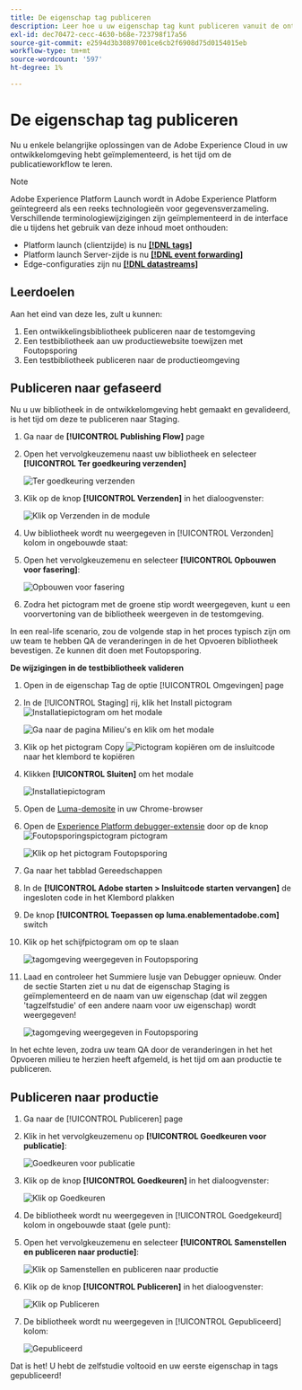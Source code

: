 ```yaml
---
title: De eigenschap tag publiceren
description: Leer hoe u uw eigenschap tag kunt publiceren vanuit de ontwikkelomgeving naar de omgeving voor staging en productie. Deze les maakt deel uit van de zelfstudie Experience Cloud implementeren in websites.
exl-id: dec70472-cecc-4630-b68e-723798f17a56
source-git-commit: e2594d3b30897001ce6cb2f6908d75d0154015eb
workflow-type: tm+mt
source-wordcount: '597'
ht-degree: 1%

---
```


# De eigenschap tag publiceren

Nu u enkele belangrijke oplossingen van de Adobe Experience Cloud in uw ontwikkelomgeving hebt geïmplementeerd, is het tijd om de publicatieworkflow te leren.

>[!NOTE]
>
>Adobe Experience Platform Launch wordt in Adobe Experience Platform geïntegreerd als een reeks technologieën voor gegevensverzameling. Verschillende terminologiewijzigingen zijn geïmplementeerd in de interface die u tijdens het gebruik van deze inhoud moet onthouden:
>
> * Platform launch (clientzijde) is nu **[[!DNL tags]](https://experienceleague.adobe.com/docs/experience-platform/tags/home.html?lang=nl)**
> * Platform launch Server-zijde is nu **[[!DNL event forwarding]](https://experienceleague.adobe.com/docs/experience-platform/tags/event-forwarding/overview.html)**
> * Edge-configuraties zijn nu **[[!DNL datastreams]](https://experienceleague.adobe.com/docs/experience-platform/edge/fundamentals/datastreams.html)**

## Leerdoelen

Aan het eind van deze les, zult u kunnen:

1. Een ontwikkelingsbibliotheek publiceren naar de testomgeving
1. Een testbibliotheek aan uw productiewebsite toewijzen met Foutopsporing
1. Een testbibliotheek publiceren naar de productieomgeving

## Publiceren naar gefaseerd

Nu u uw bibliotheek in de ontwikkelomgeving hebt gemaakt en gevalideerd, is het tijd om deze te publiceren naar Staging.

1. Ga naar de **[!UICONTROL Publishing Flow]** page

1. Open het vervolgkeuzemenu naast uw bibliotheek en selecteer **[!UICONTROL Ter goedkeuring verzenden]**

   ![Ter goedkeuring verzenden](images/publishing-submitForApproval.png)

1. Klik op de knop **[!UICONTROL Verzenden]** in het dialoogvenster:

   ![Klik op Verzenden in de module](images/publishing-submit.png)

1. Uw bibliotheek wordt nu weergegeven in [!UICONTROL Verzonden] kolom in ongebouwde staat:

1. Open het vervolgkeuzemenu en selecteer **[!UICONTROL Opbouwen voor fasering]**:

   ![Opbouwen voor fasering](images/publishing-buildForStaging.png)

1. Zodra het pictogram met de groene stip wordt weergegeven, kunt u een voorvertoning van de bibliotheek weergeven in de testomgeving.

In een real-life scenario, zou de volgende stap in het proces typisch zijn om uw team te hebben QA de veranderingen in de het Opvoeren bibliotheek bevestigen. Ze kunnen dit doen met Foutopsporing.

**De wijzigingen in de testbibliotheek valideren**

1. Open in de eigenschap Tag de optie [!UICONTROL Omgevingen] page

1. In de [!UICONTROL Staging] rij, klik het Install pictogram ![Installatiepictogram](images/launch-installIcon.png) om het modale

   ![Ga naar de pagina Milieu&#39;s en klik om het modale](images/publishing-getStagingCode.png)

1. Klik op het pictogram Copy ![Pictogram kopiëren](images/launch-copyIcon.png) om de insluitcode naar het klembord te kopiëren

1. Klikken **[!UICONTROL Sluiten]** om het modale

   ![Installatiepictogram](images/publishing-copyStagingCode.png)

1. Open de [Luma-demosite](https://luma.enablementadobe.com/content/luma/us/en.html) in uw Chrome-browser

1. Open de [Experience Platform debugger-extensie](https://chromewebstore.google.com/detail/adobe-experience-platform/bfnnokhpnncpkdmbokanobigaccjkpob) door op de knop ![Foutopsporingspictogram](images/icon-debugger.png) pictogram

   ![Klik op het pictogram Foutopsporing](images/switchEnvironments-openDebugger.png)

1. Ga naar het tabblad Gereedschappen

1. In de **[!UICONTROL Adobe starten > Insluitcode starten vervangen]** de ingesloten code in het Klembord plakken
1. De knop **[!UICONTROL Toepassen op luma.enablementadobe.com]** switch

1. Klik op het schijfpictogram om op te slaan

   ![tagomgeving weergegeven in Foutopsporing](images/switchEnvironments-debugger-save.png)

1. Laad en controleer het Summiere lusje van Debugger opnieuw. Onder de sectie Starten ziet u nu dat de eigenschap Staging is geïmplementeerd en de naam van uw eigenschap (dat wil zeggen &#39;tagzelfstudie&#39; of een andere naam voor uw eigenschap) wordt weergegeven!

   ![tagomgeving weergegeven in Foutopsporing](images/publishing-debugger-staging.png)

In het echte leven, zodra uw team QA door de veranderingen in het het Opvoeren milieu te herzien heeft afgemeld, is het tijd om aan productie te publiceren.

## Publiceren naar productie

1. Ga naar de [!UICONTROL Publiceren] page

1. Klik in het vervolgkeuzemenu op **[!UICONTROL Goedkeuren voor publicatie]**:

   ![Goedkeuren voor publicatie](images/publishing-approveForPublishing.png)

1. Klik op de knop **[!UICONTROL Goedkeuren]** in het dialoogvenster:

   ![Klik op Goedkeuren](images/publishing-approve.png)

1. De bibliotheek wordt nu weergegeven in [!UICONTROL Goedgekeurd] kolom in ongebouwde staat (gele punt):

1. Open het vervolgkeuzemenu en selecteer **[!UICONTROL Samenstellen en publiceren naar productie]**:

   ![Klik op Samenstellen en publiceren naar productie](images/publishing-buildAndPublishToProduction.png)

1. Klik op de knop **[!UICONTROL Publiceren]** in het dialoogvenster:

   ![Klik op Publiceren](images/publishing-publish.png)

1. De bibliotheek wordt nu weergegeven in [!UICONTROL Gepubliceerd] kolom:

   ![Gepubliceerd](images/publishing-published.png)

Dat is het! U hebt de zelfstudie voltooid en uw eerste eigenschap in tags gepubliceerd!
